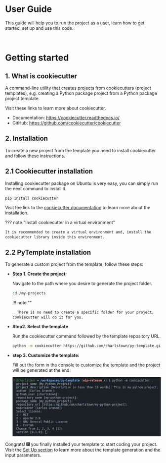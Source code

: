# **User Guide**

This guide will help you to run the project as a user, learn how to get started, set up and use this code.

</br>

# Getting started

## 1. What is cookiecutter

A command-line utility that creates projects from cookiecutters (project templates), e.g. creating a Python package project from a Python package project template.

Visit these links to learn more about cookiecutter.
- Documentation: https://cookiecutter.readthedocs.io/
- GitHub: https://github.com/cookiecutter/cookiecutter


## 2. Installation

To create a new project from the template you need to install cookiecutter and follow these instructions.

## 2.1 Cookiecutter installation

Installing cookiecutter package on Ubuntu is very easy, you can simply run the next command to install it.

```bash
pip install cookiecutter
```

Visit the link to the [cookiecutter documentation](https://cookiecutter.readthedocs.io/en/stable/installation.html#install-cookiecutter) to learn more about the installation.

??? note "Install cookiecutter in a virtual environment"

    It is recommended to create a virtual environment and, install the cookiecutter library inside this environment.


## 2.2 PyTemplate installation

To generate a custom project from the template, follow these steps:

- **Step 1. Create the project:**

    Navigate to the path where you desire to generate the project folder.
    ```bash
    cd /my-projects
    ```
    
    !!! note ""

        There is no need to create a specific folder for your project, cookiecutter will do it for you.

- **Step2. Select the template**
    
    Run the cookiecutter command followed by the template repository URL.
    ```bash
    python -m cookiecutter https://github.com/charlstown/py-template.git
    ```

- **step 3. Customize the template:**

    Fill out the form in the console to customize the template and the project will be generated at the end.

    ![project-generation](../assets/captures/gs-cookiecutter-template.png)

Congrats! :fireworks: you finally installed your template to start coding your project. Visit the [Set Up section](/user-guide/set-up/) to learn more about the template generation and the input parameters.

</br>